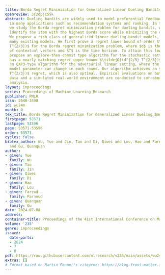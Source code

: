 ```yaml
---
title: Borda Regret Minimization for Generalized Linear Dueling Bandits
openreview: 3Tzdpjc59k
abstract: Dueling bandits are widely used to model preferential feedback prevalent
  in many applications such as recommendation systems and ranking. In this paper,
  we study the Borda regret minimization problem for dueling bandits, which aims to
  identify the item with the highest Borda score while minimizing the cumulative regret.
  We propose a rich class of generalized linear dueling bandit models, which cover
  many existing models. We first prove a regret lower bound of order $\Omega(d^{2/3}
  T^{2/3})$ for the Borda regret minimization problem, where $d$ is the dimension
  of contextual vectors and $T$ is the time horizon. To attain this lower bound, we
  propose an explore-then-commit type algorithm for the stochastic setting, which
  has a nearly matching regret upper bound $\tilde{O}(d^{2/3} T^{2/3})$. We also propose
  an EXP3-type algorithm for the adversarial linear setting, where the underlying
  model parameter can change in each round. Our algorithm achieves an $\tilde{O}(d^{2/3}
  T^{2/3})$ regret, which is also optimal. Empirical evaluations on both synthetic
  data and a simulated real-world environment are conducted to corroborate our theoretical
  analysis.
layout: inproceedings
series: Proceedings of Machine Learning Research
publisher: PMLR
issn: 2640-3498
id: wu24m
month: 0
tex_title: Borda Regret Minimization for Generalized Linear Dueling Bandits
firstpage: 53571
lastpage: 53596
page: 53571-53596
order: 53571
cycles: false
bibtex_author: Wu, Yue and Jin, Tao and Di, Qiwei and Lou, Hao and Farnoud, Farzad
  and Gu, Quanquan
author:
- given: Yue
  family: Wu
- given: Tao
  family: Jin
- given: Qiwei
  family: Di
- given: Hao
  family: Lou
- given: Farzad
  family: Farnoud
- given: Quanquan
  family: Gu
date: 2024-07-08
address:
container-title: Proceedings of the 41st International Conference on Machine Learning
volume: '235'
genre: inproceedings
issued:
  date-parts:
  - 2024
  - 7
  - 8
pdf: https://raw.githubusercontent.com/mlresearch/v235/main/assets/wu24m/wu24m.pdf
extras: []
# Format based on Martin Fenner's citeproc: https://blog.front-matter.io/posts/citeproc-yaml-for-bibliographies/
---
```

